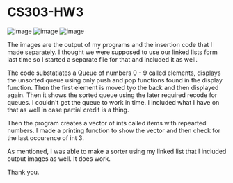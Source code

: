 # CS303-HW3

![image](https://github.com/RMorrigan/CS303-HW3/assets/158345062/1a2818b8-32c8-4ee4-98e5-4ae2e70b59d7)
![image](https://github.com/RMorrigan/CS303-HW3/assets/158345062/b43c99c7-3afc-48c7-8340-62554d90693e)
![image](https://github.com/RMorrigan/CS303-HW3/assets/158345062/1b71ca62-5a73-4471-beff-ff683e527605)


The images are the output of my programs and the insertion code that I made separately. I thought we were supposed to use our linked lists form last time so I started a separate file for that and included it as well.

The code substatiates a Queue of numbers 0 - 9 called elements, displays the unsorted queue using only push and pop functions found in the display function.
Then the first element is moved tyo the back and then displayed again. Then it shows the sorted queue using the later required recode for queues.
I couldn't get the queue to work in time. I included what I have on that as well in case partial credit is a thing.

Then the program creates a vector of ints called items with repearted numbers. I made a printing function to show the vector and then check for the last occurence 
of int 3.

As mentioned, I was able to make a sorter using my linked list that I included output images as well. It does work.

Thank you.

